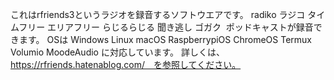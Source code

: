 これはrfriends3というラジオを録音するソフトウエアです。
radiko ラジコ タイムフリー エリアフリー らじるらじる 聞き逃し ゴガク  ポッドキャストが録音できます。
OSは Windows Linux macOS RaspberrypiOS ChromeOS Termux Volumio MoodeAudio に対応しています。
詳しくは、https://rfriends.hatenablog.com/　を参照してください。
